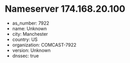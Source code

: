 # Nameserver 174.168.20.100

* as_number: 7922
* name: Unknown
* city: Manchester
* country: US
* organization: COMCAST-7922
* version: Unknown
* dnssec: true
